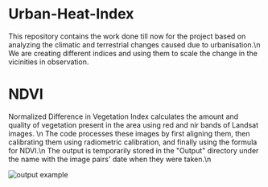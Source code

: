 # Urban-Heat-Index
This repository contains the work done till now for the project based on analyzing the climatic and terrestrial changes caused due to urbanisation.\n
We are creating different indices and using them to scale the change in the vicinities in observation.

# NDVI
Normalized Difference in Vegetation Index calculates the amount and quality of vegetation present in the area using red and nir bands of Landsat images. \n
The code processes these images by first aligning them, then calibrating them using radiometric calibration, and finally using the formula for NDVI.\n
The output is temporarily stored in the "Output" directory under the name with the image pairs' date when they were taken.\n

![output example](https://github.com/Admsher/Urban-Heat-Index/assets/99754991/34550625-ad01-420e-8512-4e20f982c7e5)
